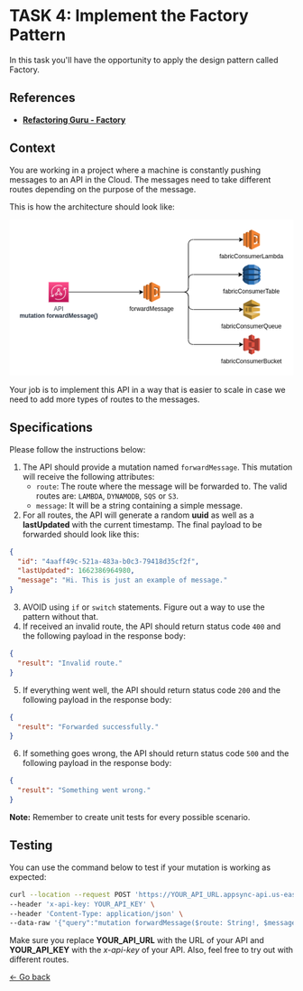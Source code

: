 # TASK 4: Implement the Factory Pattern

In this task you'll have the opportunity to apply the design pattern called Factory.

## References

- [**Refactoring Guru - Factory**](https://refactoring.guru/design-patterns/factory-method)

## Context

You are working in a project where a machine is constantly pushing messages to an API in the Cloud. The messages need to take different routes depending on the purpose of the message.

This is how the architecture should look like:

![Forward Message API structure](./docs/task4.png "Forward Message API structure")

Your job is to implement this API in a way that is easier to scale in case we need to add more types of routes to the messages.

## Specifications

Please follow the instructions below:

1. The API should provide a mutation named `forwardMessage`. This mutation will receive the following attributes:
    * `route`: The route where the message will be forwarded to. The valid routes are: `LAMBDA`, `DYNAMODB`, `SQS` or `S3`.
    * `message`: It will be a string containing a simple message.
2. For all routes, the API will generate a random **uuid** as well as a **lastUpdated** with the current timestamp. The final payload to be forwarded should look like this:
```json
{
  "id": "4aaff49c-521a-483a-b0c3-79418d35cf2f",
  "lastUpdated": 1662386964980,
  "message": "Hi. This is just an example of message."
}
```
3. AVOID using `if` or `switch` statements. Figure out a way to use the pattern without that.
4. If received an invalid route, the API should return status code `400` and the following payload in the response body:
```json
{
  "result": "Invalid route."
}
```
5. If everything went well, the API should return status code `200` and the following payload in the  response body:
```json
{
  "result": "Forwarded successfully."
}
```
6. If something goes wrong, the API should return status code `500` and the following payload in the  response body:
```json
{
  "result": "Something went wrong."
}
```

**Note:** Remember to create unit tests for every possible scenario.

## Testing

You can use the command below to test if your mutation is working as expected:

```bash
curl --location --request POST 'https://YOUR_API_URL.appsync-api.us-east-1.amazonaws.com/graphql' \
--header 'x-api-key: YOUR_API_KEY' \
--header 'Content-Type: application/json' \
--data-raw '{"query":"mutation forwardMessage($route: String!, $message: String!) {\n    forwardMessage(route: $route, message: $message) {\n        message\n    }\n}","variables":{"route":"LAMBDA","message":"A simple forwarder example."}}'
```

Make sure you replace **YOUR_API_URL** with the URL of your API and **YOUR_API_KEY** with the *x-api-key* of your API. Also, feel free to try out with different routes.


[<- Go back](../../README.md)
